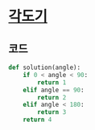 # [각도기](https://school.programmers.co.kr/learn/courses/30/lessons/120829)

## 코드
```python
def solution(angle):
    if 0 < angle < 90:
        return 1
    elif angle == 90:
        return 2
    elif angle < 180:
        return 3
    return 4
```